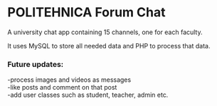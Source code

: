 # POLITEHNICA Forum Chat

A university chat app containing 15 channels, one for each faculty.

It uses MySQL to store all needed data and PHP to process that data.

### Future updates:
-process images and videos as messages <br>
-like posts and comment on that post <br>
-add user classes such as student, teacher, admin etc. <br>
